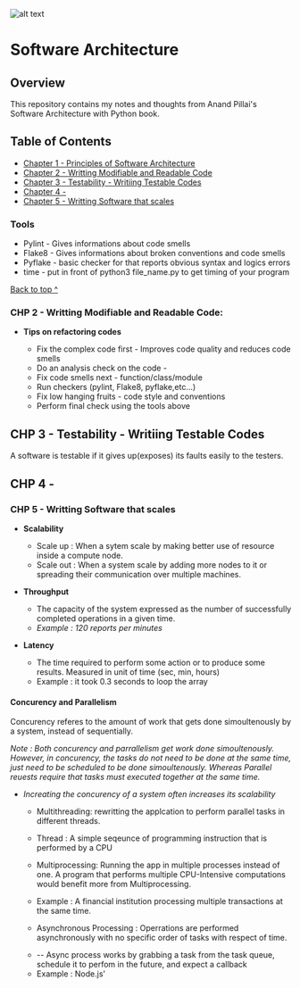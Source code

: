 ![alt text](https://cdn-images-1.medium.com/max/1200/1*M22DR3WPqbWXWidYIq2GwA.png)

# Software Architecture </br>

## Overview

This repository contains my notes and thoughts from Anand  Pillai's Software Architecture with Python book.

## Table of Contents 


* [Chapter 1 - Principles of Software Architecture](#ch1)
* [Chapter 2 - Writting Modifiable and Readable Code](#ch2)
* [Chapter 3 - Testability - Writiing Testable Codes](#ch3)
* [Chapter 4 - ](#ch4)
* [Chapter 5 - Writting Software that scales](#ch5)

### Tools

* Pylint - Gives informations about code smells
* Flake8 - Gives informations about broken conventions and code smells
* Pyflake - basic checker for that reports obvious syntax and logics errors
* time - put in front of python3 file_name.py to get timing of your program

[Back to top ^](#)


### CHP 2 - Writting Modifiable and Readable Code:

*  **Tips on refactoring codes**

   - Fix the complex code first - Improves code quality and reduces code smells
   - Do an analysis check on the code -
   - Fix code smells next - function/class/module
   - Run checkers (pylint, Flake8, pyflake,etc...)
   - Fix low hanging fruits - code style and conventions
   - Perform final check using the tools above


## CHP 3 - Testability - Writiing Testable Codes

A software is testable if it gives up(exposes) its faults easily to the testers.

## CHP 4 -

### CHP 5 - Writting Software that scales

* **Scalability**
  - Scale up : When a sytem scale by making better use of resource inside a compute node.
  - Scale out : When a system scale by adding more nodes to it or spreading their communication over multiple machines.

* **Throughput**
  - The capacity of the system expressed as the number of successfully completed operations in a given time.
   - <i>Example : 120 reports per minutes</i> 


* **Latency**
  - The time required to perform some action or to produce some results. Measured in unit of time (sec, min, hours)
   - Example : it took 0.3 seconds to loop the array

#### Concurency and Parallelism

Concurency referes to the amount of work that gets done simoultenously by a system, instead of sequentially.

<i>Note : Both concurency and parrallelism get work done simoultenously. However, in concurency, the tasks do not need to be done at the same time, just need to be scheduled to be done simoultenously. Whereas Parallel reuests require that tasks must executed together at the same time.</i>

* <i>Increating the concurency of a system often increases its scalability</i>

  - Multithreading: rewritting the applcation to perform parallel tasks in different threads.
   - Thread : A simple seqeunce of programming instruction that is performed by a CPU
   
  - Multiprocessing: Running the app in multiple processes instead of one. A program that performs multiple CPU-Intensive computations would benefit more from Multiprocessing.
  - Example : A financial institution processing multiple transactions at the same time.
  
  - Asynchronous Processing : Operrations are performed asynchronously with no specific order of tasks with respect of time.
   * -- Async process works by grabbing a task from the task queue, schedule it to perfom in the future, and expect a callback
    - Example : Node.js' 
